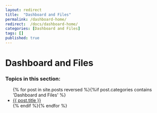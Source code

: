 ```yaml
---
layout: redirect
title:  "Dashboard and Files"
permalink: /dashboard-home/
redirect:  /docs/dashboard-home/
categories: [Dashboard and Files]
tags: []
published: true
---
```


<div data-type="part" class="hsecpart" data-hederis-type="hsecpart" id="dashboard-home" data-pi-attrs="id: dashboard-home" role="doc-part" data-author-name=" " data-book-title=" " title="Dashboard and Files"><h1 data-hederis-type="hblkchaptitle" class="hblkchaptitle" id="pzEEAm51D">Dashboard and Files</h1><h3>Topics in this section:</h3><ul class="">{% for post in site.posts reversed %}{%if post.categories contains 'Dashboard and Files' %}<li class=""><a class="" href="{{ post.url }}">{{ post.title }}</a></li>{% endif %}{% endfor %}</ul></div>